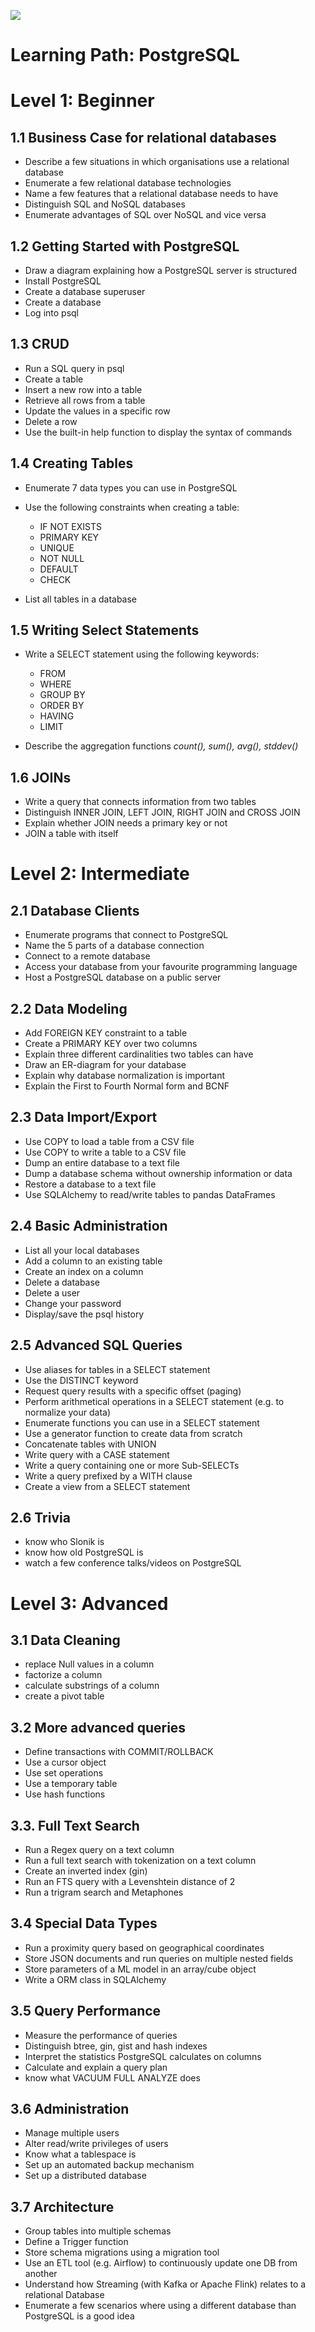 
![](path_elephant.png)

# Learning Path: PostgreSQL

Level 1: Beginner
=================

1.1 Business Case for relational databases
------------------------------------------

-   Describe a few situations in which organisations use a relational
    database
-   Enumerate a few relational database technologies
-   Name a few features that a relational database needs to have
-   Distinguish SQL and NoSQL databases
-   Enumerate advantages of SQL over NoSQL and vice versa

1.2 Getting Started with PostgreSQL
-----------------------------------

-   Draw a diagram explaining how a PostgreSQL server is structured
-   Install PostgreSQL
-   Create a database superuser
-   Create a database
-   Log into psql

1.3 CRUD
--------

-   Run a SQL query in psql
-   Create a table
-   Insert a new row into a table
-   Retrieve all rows from a table
-   Update the values in a specific row
-   Delete a row
-   Use the built-in help function to display the syntax of commands

1.4 Creating Tables
-------------------

-   Enumerate 7 data types you can use in PostgreSQL
-   Use the following constraints when creating a table:

    -   IF NOT EXISTS
    -   PRIMARY KEY
    -   UNIQUE
    -   NOT NULL
    -   DEFAULT
    -   CHECK

-   List all tables in a database

1.5 Writing Select Statements
-----------------------------

-   Write a SELECT statement using the following keywords:

    -   FROM
    -   WHERE
    -   GROUP BY
    -   ORDER BY
    -   HAVING
    -   LIMIT

-   Describe the aggregation functions *count(), sum(), avg(), stddev()*

1.6 JOINs
---------

-   Write a query that connects information from two tables
-   Distinguish INNER JOIN, LEFT JOIN, RIGHT JOIN and CROSS JOIN
-   Explain whether JOIN needs a primary key or not
-   JOIN a table with itself

Level 2: Intermediate
=====================

2.1 Database Clients
--------------------

-   Enumerate programs that connect to PostgreSQL
-   Name the 5 parts of a database connection
-   Connect to a remote database
-   Access your database from your favourite programming language
-   Host a PostgreSQL database on a public server

2.2 Data Modeling
-----------------

-   Add FOREIGN KEY constraint to a table
-   Create a PRIMARY KEY over two columns
-   Explain three different cardinalities two tables can have
-   Draw an ER-diagram for your database
-   Explain why database normalization is important
-   Explain the First to Fourth Normal form and BCNF

2.3 Data Import/Export
----------------------

-   Use COPY to load a table from a CSV file
-   Use COPY to write a table to a CSV file
-   Dump an entire database to a text file
-   Dump a database schema without ownership information or data
-   Restore a database to a text file
-   Use SQLAlchemy to read/write tables to pandas DataFrames

2.4 Basic Administration
------------------------

-   List all your local databases
-   Add a column to an existing table
-   Create an index on a column
-   Delete a database
-   Delete a user
-   Change your password
-   Display/save the psql history

2.5 Advanced SQL Queries
------------------------

-   Use aliases for tables in a SELECT statement
-   Use the DISTINCT keyword
-   Request query results with a specific offset (paging)
-   Perform arithmetical operations in a SELECT statement (e.g. to
    normalize your data)
-   Enumerate functions you can use in a SELECT statement
-   Use a generator function to create data from scratch
-   Concatenate tables with UNION
-   Write query with a CASE statement
-   Write a query containing one or more Sub-SELECTs
-   Write a query prefixed by a WITH clause
-   Create a view from a SELECT statement

2.6 Trivia
----------

-   know who Slonik is
-   know how old PostgreSQL is
-   watch a few conference talks/videos on PostgreSQL

Level 3: Advanced
=================

3.1 Data Cleaning
-----------------

-   replace Null values in a column
-   factorize a column
-   calculate substrings of a column
-   create a pivot table

3.2 More advanced queries
-------------------------

-   Define transactions with COMMIT/ROLLBACK
-   Use a cursor object
-   Use set operations
-   Use a temporary table
-   Use hash functions

3.3. Full Text Search
---------------------

-   Run a Regex query on a text column
-   Run a full text search with tokenization on a text column
-   Create an inverted index (gin)
-   Run an FTS query with a Levenshtein distance of 2
-   Run a trigram search and Metaphones

3.4 Special Data Types
----------------------

-   Run a proximity query based on geographical coordinates
-   Store JSON documents and run queries on multiple nested fields
-   Store parameters of a ML model in an array/cube object
-   Write a ORM class in SQLAlchemy

3.5 Query Performance
---------------------

-   Measure the performance of queries
-   Distinguish btree, gin, gist and hash indexes
-   Interpret the statistics PostgreSQL calculates on columns
-   Calculate and explain a query plan
-   know what VACUUM FULL ANALYZE does

3.6 Administration
------------------

-   Manage multiple users
-   Alter read/write privileges of users
-   Know what a tablespace is
-   Set up an automated backup mechanism
-   Set up a distributed database

3.7 Architecture
----------------

-   Group tables into multiple schemas
-   Define a Trigger function
-   Store schema migrations using a migration tool
-   Use an ETL tool (e.g. Airflow) to continuously update one DB from
    another
-   Understand how Streaming (with Kafka or Apache Flink) relates to a
    relational Database
-   Enumerate a few scenarios where using a different database than
    PostgreSQL is a good idea
